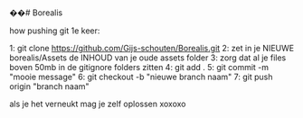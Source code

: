��# Borealis

how pushing git 1e keer:

1: git clone https://github.com/Gijs-schouten/Borealis.git
2: zet in je NIEUWE borealis/Assets de INHOUD van je oude assets folder
3: zorg dat al je files boven 50mb in de gitignore folders zitten
4: git add .
5: git commit -m "mooie message"
6: git checkout -b "nieuwe branch naam"
7: git push origin "branch naam"

als je het verneukt mag je zelf oplossen xoxoxo
